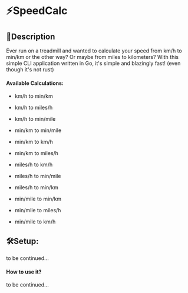 # ⚡️SpeedCalc

## 🌱Description

Ever run on a treadmill and wanted to calculate your speed from km/h to min/km or the other way? Or maybe from miles to kilometers? With this simple CLI application written in Go, it's simple and blazingly fast! (even though it's not rust)

#### Available Calculations:

- km/h to min/km
- km/h to miles/h
- km/h to min/mile

- min/km to min/mile
- min/km to km/h
- min/km to miles/h

- miles/h to km/h
- miles/h to min/mile
- miles/h to min/km

- min/mile to min/km
- min/mile to miles/h
- min/mile to km/h

## 🛠Setup:

to be continued...

#### How to use it?

to be continued...
